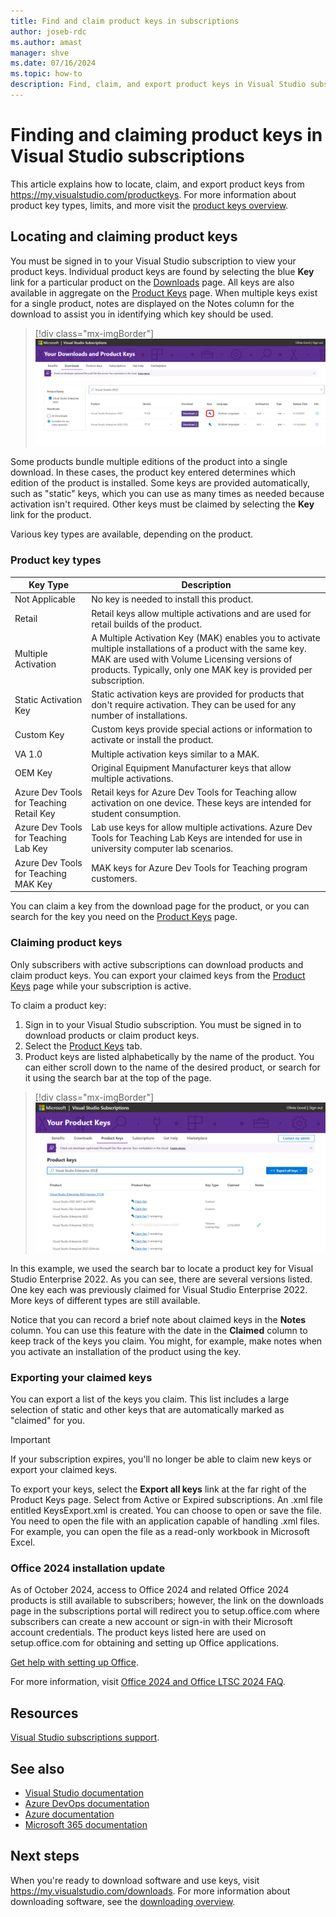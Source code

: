 ```yaml
---
title: Find and claim product keys in subscriptions
author: joseb-rdc
ms.author: amast
manager: shve
ms.date: 07/16/2024
ms.topic: how-to
description: Find, claim, and export product keys in Visual Studio subscriptions, and review types of product keys such as OEM Key, Retail, and Static Activation Key.
---
```


# Finding and claiming product keys in Visual Studio subscriptions

This article explains how to locate, claim, and export product keys from https://my.visualstudio.com/productkeys. For more information about product key types, limits, and more visit the [product keys overview](product-keys.md).

## Locating and claiming product keys

You must be signed in to your Visual Studio subscription to view your product keys. Individual product keys are found by selecting the blue **Key** link for a particular product on the [Downloads](https://my.visualstudio.com/downloads) page. All keys are also available in aggregate on the [Product Keys](https://my.visualstudio.com/productkeys?wt.mc_id=o~msft~docs) page. When multiple keys exist for a single product, notes are displayed on the Notes column for the download to assist you in identifying which key should be used.
> [!div class="mx-imgBorder"]
> ![Get Key from Downloads Page](_img/product-keys/download-get-key-rev.png "Select Get key on the information page for any download to get a key for that product.")

Some products bundle multiple editions of the product into a single download. In these cases, the product key entered determines which edition of the product is installed.
Some keys are provided automatically, such as "static" keys, which you can use as many times as needed because activation isn't required. Other keys must be claimed by selecting the **Key** link for the product.

Various key types are available, depending on the product.

### Product key types

|  Key Type   |  Description |
|-------------|--------------|
|    Not Applicable  | No key is needed to install this product. |
|    Retail | Retail keys allow multiple activations and are used for retail builds of the product. |
|    Multiple Activation | A Multiple Activation Key (MAK) enables you to activate multiple installations of a product with the same key. MAK are used with Volume Licensing   versions of products. Typically, only one MAK key is provided per subscription. |
|    Static Activation Key | Static activation keys are provided for products that don't require activation. They can be used for any number of installations. |
|    Custom Key | Custom keys provide special actions or information to activate or install the product. |
|    VA 1.0  |  Multiple activation keys similar to a MAK. |
|    OEM Key |  Original Equipment Manufacturer keys that allow multiple activations. |
|    Azure Dev Tools for Teaching Retail Key  | Retail keys for Azure Dev Tools for Teaching allow activation on one device. These keys are intended for student consumption. |
|    Azure Dev Tools for Teaching Lab Key | Lab use keys for allow multiple activations. Azure Dev Tools for Teaching Lab Keys are intended for use in university computer lab scenarios. |
|    Azure Dev Tools for Teaching MAK Key | MAK keys for Azure Dev Tools for Teaching program customers. |

You can claim a key from the download page for the product, or you can search for the key you need on the [Product Keys](https://my.visualstudio.com/productkeys) page.

### Claiming product keys

Only subscribers with active subscriptions can download products and claim product keys. You can export your claimed keys from the [Product Keys](https://my.visualstudio.com/productkeys) page while your subscription is active.

To claim a product key:
1. Sign in to your Visual Studio subscription. You must be signed in to download products or claim product keys.
2. Select the [Product Keys](https://my.visualstudio.com/productkeys?wt.mc_id=o~msft~docs) tab.
3. Product keys are listed alphabetically by the name of the product. You can either scroll down to the name of the desired product, or search for it using the search bar at the top of the page.
> [!div class="mx-imgBorder"]
> ![Search for Product Key](_img/product-keys/search-keys-rev.png "Screenshot of the Product Keys page in the subscription portal.")
 
In this example, we used the search bar to locate a product key for Visual Studio Enterprise 2022.
As you can see, there are several versions listed. One key each was previously claimed for Visual Studio Enterprise 2022. More keys of different types are still available. 

Notice that you can record a brief note about claimed keys in the **Notes** column. You can use this feature with the date in the **Claimed** column to keep track of the keys you claim. You might, for example, make notes when you activate an installation of the product using the key.

### Exporting your claimed keys

You can export a list of the keys you claim. This list includes a large selection of static and other keys that are automatically marked as "claimed" for you.

> [!IMPORTANT]
> If your subscription expires, you'll no longer be able to claim new keys or export your claimed keys.

To export your keys, select the **Export all keys** link at the far right of the Product Keys page. Select from Active or Expired subscriptions. An .xml file entitled KeysExport.xml is created. You can choose to open or save the file. You need to open the file with an application capable of handling .xml files. For example, you can open the file as a read-only workbook in Microsoft Excel.

### Office 2024 installation update

As of October 2024, access to Office 2024 and related Office 2024 products is still available to subscribers; however, the link on the downloads page in the subscriptions portal will redirect you to setup.office.com where subscribers can create a new account or sign-in with their Microsoft account credentials. The product keys listed here are used on setup.office.com for obtaining and setting up Office applications.

[Get help with setting up Office](https://support.microsoft.com/office/get-help-with-setup-office-com-6e1bc8e8-9e8e-4cce-8b9d-80dcbe17f253).

For more information, visit [Office 2024 and Office LTSC 2024 FAQ](https://support.microsoft.com/office/office-2024-and-office-ltsc-2024-faq-1c454a7d-3d0a-4139-b1bd-c61725ea436c).

## Resources

[Visual Studio subscriptions support](https://aka.ms/vssubscriberhelp).

## See also

+ [Visual Studio documentation](/visualstudio/)
+ [Azure DevOps documentation](/azure/devops/)
+ [Azure documentation](/azure/)
+ [Microsoft 365 documentation](/microsoft-365/)

## Next steps

When you're ready to download software and use keys, visit https://my.visualstudio.com/downloads. For more information about downloading software, see the [downloading overview](download-software.md).
